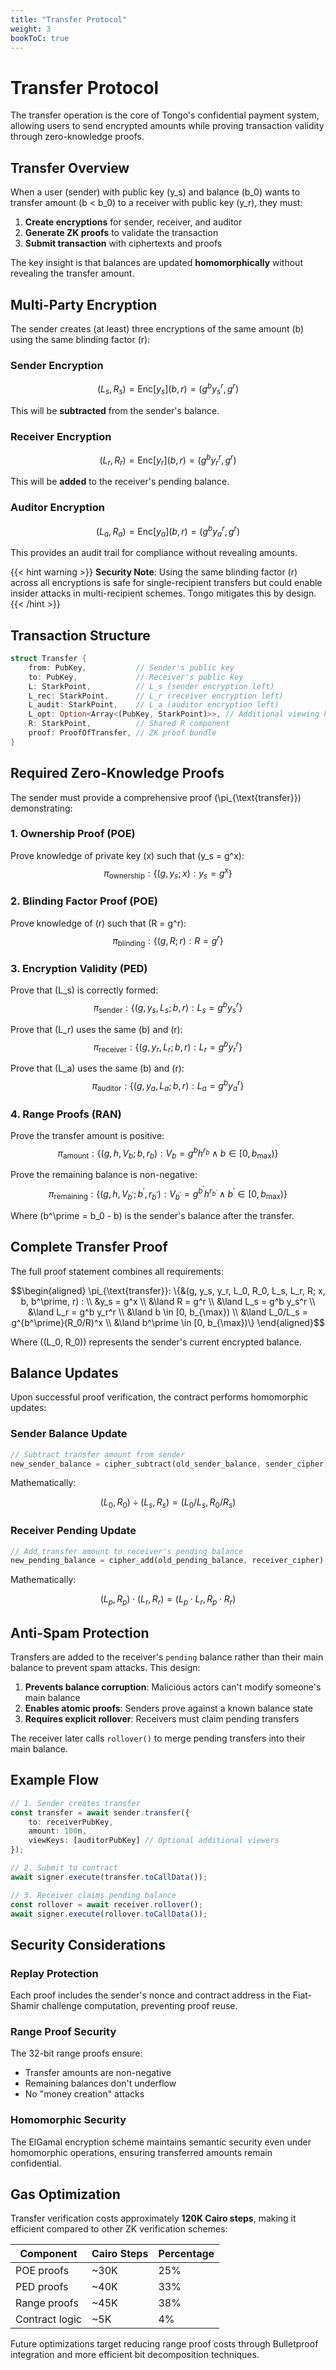```yaml
---
title: "Transfer Protocol"
weight: 3
bookToC: true
---
```


# Transfer Protocol

The transfer operation is the core of Tongo's confidential payment system, allowing users to send encrypted amounts while proving transaction validity through zero-knowledge proofs.

## Transfer Overview

When a user (sender) with public key \(y_s\) and balance \(b_0\) wants to transfer amount \(b < b_0\) to a receiver with public key \(y_r\), they must:

1. **Create encryptions** for sender, receiver, and auditor
2. **Generate ZK proofs** to validate the transaction
3. **Submit transaction** with ciphertexts and proofs

The key insight is that balances are updated **homomorphically** without revealing the transfer amount.

## Multi-Party Encryption

The sender creates (at least) three encryptions of the same amount \(b\) using the same blinding factor \(r\):

### Sender Encryption
$$(\mathit{L_s}, \mathit{R_s}) = \text{Enc}[y_s](b, r) = (g^b y_s^r, g^r)$$

This will be **subtracted** from the sender's balance.

### Receiver Encryption  
$$(\mathit{L_r}, \mathit{R_r}) = \text{Enc}[y_r](b, r) = (g^b y_r^r, g^r)$$

This will be **added** to the receiver's pending balance.

### Auditor Encryption
$$(\mathit{L_a}, \mathit{R_a}) = \text{Enc}[y_a](b, r) = (g^b y_a^r, g^r)$$

This provides an audit trail for compliance without revealing amounts.

{{< hint warning >}}
**Security Note**: Using the same blinding factor \(r\) across all encryptions is safe for single-recipient transfers but could enable insider attacks in multi-recipient schemes. Tongo mitigates this by design.
{{< /hint >}}

## Transaction Structure

```rust
struct Transfer {
    from: PubKey,           // Sender's public key
    to: PubKey,             // Receiver's public key  
    L: StarkPoint,          // L_s (sender encryption left)
    L_rec: StarkPoint,      // L_r (receiver encryption left)
    L_audit: StarkPoint,    // L_a (auditor encryption left)
    L_opt: Option<Array<(PubKey, StarkPoint)>>, // Additional viewing keys
    R: StarkPoint,          // Shared R component
    proof: ProofOfTransfer, // ZK proof bundle
}
```

## Required Zero-Knowledge Proofs

The sender must provide a comprehensive proof \(\pi_{\text{transfer}}\) demonstrating:

### 1. Ownership Proof (POE)
Prove knowledge of private key \(x\) such that \(y_s = g^x\):
$$\pi_{\text{ownership}}: \{(g, y_s; x) : y_s = g^x\}$$

### 2. Blinding Factor Proof (POE)  
Prove knowledge of \(r\) such that \(R = g^r\):
$$\pi_{\text{blinding}}: \{(g, R; r) : R = g^r\}$$

### 3. Encryption Validity (PED)
Prove that \(L_s\) is correctly formed:
$$\pi_{\text{sender}}: \{(g, y_s, L_s; b, r) : L_s = g^b y_s^r\}$$

Prove that \(L_r\) uses the same \(b\) and \(r\):
$$\pi_{\text{receiver}}: \{(g, y_r, L_r; b, r) : L_r = g^b y_r^r\}$$

Prove that \(L_a\) uses the same \(b\) and \(r\):
$$\pi_{\text{auditor}}: \{(g, y_a, L_a; b, r) : L_a = g^b y_a^r\}$$

### 4. Range Proofs (RAN)
Prove the transfer amount is positive:
$$\pi_{\text{amount}}: \{(g, h, V_b; b, r_b) : V_b = g^b h^{r_b} \land b \in [0, b_{\max})\}$$

Prove the remaining balance is non-negative:
$$\pi_{\text{remaining}}: \{(g, h, V_{b^\prime}; b^\prime, r_{b^\prime}) : V_{b^\prime} = g^{b^\prime} h^{r_{b^\prime}} \land b^\prime \in [0, b_{\max})\}$$

Where \(b^\prime = b_0 - b\) is the sender's balance after the transfer.

## Complete Transfer Proof

The full proof statement combines all requirements:

$$\begin{aligned}
\pi_{\text{transfer}}: \{&(g, y_s, y_r, L_0, R_0, L_s, L_r, R; x, b, b^\prime, r) : \\
&y_s = g^x \\
&\land R = g^r \\
&\land L_s = g^b y_s^r \\
&\land L_r = g^b y_r^r \\
&\land b \in [0, b_{\max}) \\
&\land L_0/L_s = g^{b^\prime}(R_0/R)^x \\
&\land b^\prime \in [0, b_{\max})\}
\end{aligned}$$

Where \((L_0, R_0)\) represents the sender's current encrypted balance.

## Balance Updates

Upon successful proof verification, the contract performs homomorphic updates:

### Sender Balance Update
```rust
// Subtract transfer amount from sender
new_sender_balance = cipher_subtract(old_sender_balance, sender_cipher);
```

Mathematically:

$$(L_0, R_0) \div (L_s, R_s) = (L_0/L_s, R_0/R_s)$$

### Receiver Pending Update
```rust  
// Add transfer amount to receiver's pending balance
new_pending_balance = cipher_add(old_pending_balance, receiver_cipher);
```

Mathematically:

$$(L_p, R_p) \cdot (L_r, R_r) = (L_p \cdot L_r, R_p \cdot R_r)$$

## Anti-Spam Protection

Transfers are added to the receiver's `pending` balance rather than their main balance to prevent spam attacks. This design:

1. **Prevents balance corruption**: Malicious actors can't modify someone's main balance
2. **Enables atomic proofs**: Senders prove against a known balance state
3. **Requires explicit rollover**: Receivers must claim pending transfers

The receiver later calls `rollover()` to merge pending transfers into their main balance.

## Example Flow

```typescript
// 1. Sender creates transfer
const transfer = await sender.transfer({
    to: receiverPubKey,
    amount: 100n,
    viewKeys: [auditorPubKey] // Optional additional viewers
});

// 2. Submit to contract
await signer.execute(transfer.toCallData());

// 3. Receiver claims pending balance
const rollover = await receiver.rollover();
await signer.execute(rollover.toCallData());
```

## Security Considerations

### Replay Protection
Each proof includes the sender's nonce and contract address in the Fiat-Shamir challenge computation, preventing proof reuse.

### Range Proof Security
The 32-bit range proofs ensure:
- Transfer amounts are non-negative
- Remaining balances don't underflow
- No "money creation" attacks

### Homomorphic Security
The ElGamal encryption scheme maintains semantic security even under homomorphic operations, ensuring transferred amounts remain confidential.

## Gas Optimization

Transfer verification costs approximately **120K Cairo steps**, making it efficient compared to other ZK verification schemes:

| Component | Cairo Steps | Percentage |
|-----------|-------------|------------|
| POE proofs | ~30K | 25% |
| PED proofs | ~40K | 33% |  
| Range proofs | ~45K | 38% |
| Contract logic | ~5K | 4% |

Future optimizations target reducing range proof costs through Bulletproof integration and more efficient bit decomposition techniques.